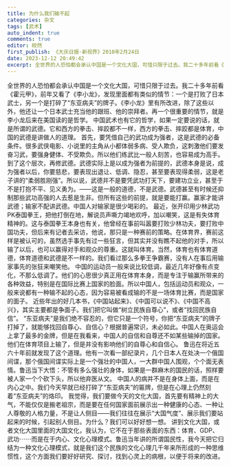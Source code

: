 ```yaml
---
title: 为什么我们输不起
categories: 杂文
tags: [武术]
auto_indent: true
comments: true
editor: 皎然
first_publish: 《大庆日报·新视界》2010年2月24日
date: 2023-12-12 20:49:42
excerpt: 全世界的人恐怕都会承认中国是一个文化大国，可惜只限于过去。我二十多年前看《霍元甲》，前年又看了《李小龙》，发现里面都有类似的情节：一个是打败了日本武士，另一个是打碎了“东亚病夫”的牌子。《李小龙》里有所改进，除了这些以外，他还让一个日本武士充当他的跟班、他的崇拜者。再一个很重要的情节，就是李小龙后来在美国读的是哲学。
---
```

全世界的人恐怕都会承认中国是一个文化大国，可惜只限于过去。我二十多年前看《霍元甲》，前年又看了《李小龙》，发现里面都有类似的情节：一个是打败了日本武士，另一个是打碎了“东亚病夫”的牌子。《李小龙》里有所改进，除了这些以外，他还让一个日本武士充当他的跟班、他的崇拜者。再一个很重要的情节，就是李小龙后来在美国读的是哲学。
中国武术也有它的哲学，如果一定要说的话，就是所谓的武德。它和西方的拳击、摔跤都不一样，西方的拳击、摔跤都是体育，中国的武德是讲做人的道理。
首先，要凭借自己的武功成为强者，这是武德的必备条件。很多武侠电影、小说里的主角从小都体弱多病、受人欺负，这刺激他们要发奋习武，要强身健体、不受欺负。所以他们练武比一般人刻苦，也容易成为高手。
到了这个层次，再修武德。武德实际上是以成为强者为前提的，武德本身是说，成为强者以后，你要慈悲，要表现出退让、低调、隐忍，甚至要表现得柔弱，这是老子讲的“柔弱胜刚强”。所以说，武德并不是要凭武功打天下，要建功立业，甚至于不是打抱不平、见义勇为。——这是一般的道德，不是武德。武德甚至有时候还抑制那些武功高强的人去惹是生非。但所有这些的前提，就是要能打赢。赢家才能讲武德；输家不配讲武德。中国人对输家是很少喝彩的。
最近，张开印用少林武功PK泰国拳王，把他打倒在地，解说员声嘶力竭地欢呼，加以嘲笑，这是有失体育精神的。这与泰国拳王本身也有关，他曾经在事前叫嚣要打败少林功夫，要打败中国功夫，但后来有记者去采访，他说，那只是一种赛前的策略。在体育界，赛前这样是被认可的，虽然选手事先有过一些狂言，但其实并没有瞧不起他的对手，所以输了以后，也可以赢得对手和观众的尊重。这就叫体育。当然，体育也有体育道德，体育道德和武德是不一样的。我们看过那么多拳王争霸赛，没有人在事后用输家事先的张狂来嘲笑他。
中国的运动员一般来说比较低调，最近几年好像有点变化，不那么低调了。他们的心思很少真正用在体育本身，而是专注于输赢所带来的各种效益，特别是在国际比赛上国家的脸面。所以中国人，包括运动员和观众，一般来说都有一种输不起的心态，因为容易被看成输的不是一场体育比赛，而是国家的面子。
近些年出的好几本书，《中国站起来》、《中国可以说不》、《中国不高兴》，其实主要都是争面子。我们把它叫做“树立民族自尊心”，或者“找回民族自信”。
“东亚病夫”是我们绝不容忍的，但它只是一个符号，你把“东亚病夫”的牌子打掉了，就能够找回自尊心、自信心？根据普遍常识，未必如此。中国人在奥运会上拿了最多的金牌，但是在我看来，中国人的自信和自尊还不如某些输掉的国家。他们在体育项目上输了，但是并没有影响他们的自尊心和自信心。
鲁迅在将近五六十年前就发现了这个道理。他有一次看一部纪录片，几个日本人在处决一个俄国间谍，那个俄国间谍实际上是一个强壮的中国人，一大群中国人围观，个个面无表情。鲁迅当下大悟：不管有多么强壮的身体，如果是一群麻木的国民的话，照样要被人家一个个砍下头，所以他弃医从文。
中国人的病并不是在身体上面，而是在内心之中。我们今天早就已经打碎了“东亚病夫”的匾牌，但是在心理上仍然刻着“东亚病夫”的烙印。
我觉得，我们要做今天的文化大国，首先要有精神上的大气，不能仅仅是搬老祖宗，而是要在任何国家面前展示出一种健康的心态、一种让人尊敬的人格力量，不是让人侧目——我们往往在展示“大国气度”、展示我们要站起来的时候，引起别人侧目。为什么？我们可以好好想一想。
讲到文化大国，或者文化大国里面的大国文化，我认为，它不在于那些表面的东西：体育、GDP、武功⋯⋯而是在于内心、文化心理模式。鲁迅当年讲的所谓国民性，我今天把它归结为一种文化心理模式，就是我们这个民族的文化心理几千年来所形成的一种思维惯性，这个方面我们要好好研究、探讨，找到心灵上的病根，以便于将来的改进。
